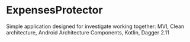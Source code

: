 # ExpensesProtector

Simple application designed for investigate working together: MVI, Clean architecture, Android Architecture Components, Kotlin, Dagger 2.11
